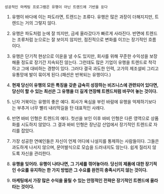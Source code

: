 `성공적인 마케팅 프로그램은 유행이 아닌 트렌드에 기반을 둔다`

1. 유행이 바다에 이는 파도라면, 트렌드는 조류다. 유행은 많은 과장이 더해지지만, 트렌드는 거의 그렇지 않다.

2. 유행은 파도처럼 눈에 잘 띄지만, 금세 올라갔다가 빠르게 사라진다. 반면에 트렌드는 조류처럼 눈으로는 잘 보이지 않지만, 점진적으로 변화를 이끄는 장기적인 흐름이다.

3. 유행은 단기적 현상으로 이윤을 낼 수도 있지만, 회사를 위해 꾸준한 수익성을 보장해줄 정도로 장기간 지속되진 않는다. 그런데도 많은 기업이 유행을 트렌드로 착각하고 그에 대비하는 경향이 있다. 그러다 결국 과도한 인력, 고가의 제조설비 그리고 유통망에 발이 묶이게 된다.(패션은 반복되는 유행이다.)

4. **현재 당신이 유행의 모든 특징을 갖춘 급속히 성장하는 비즈니스에 관련되어 있다면, 당신이 할 수 있는 최선은 그 유행을 더 길게 연장해 트렌드처럼 바꾸어 놓는 것이다.**

5. 닌자 거북이는 유행의 좋은 예다. 회사가 욕심을 부린 바람에 유행을 억제하기보다는 부추겨 너무 빨리 내리막길을 탄 대표적인 사례다.

6. 반면 바비 인형은 트렌드의 예다. 첫선을 보인 이후 바비 인형은 다른 영역으로 상품화를 시도하지 않았다. 그 결과 바비 인형은 장난감 산업에서 장기적인 트렌드로 자리를 잡았다.

7. 가장 성공한 연예인들은 자신이 언제 어디에 나설지를 통제하는 사람들이다. 그들은 과도하게 나서지 않으며, 문어발식으로 모습을 드러내지도 않는다. 쉽게 질리지 않도록 자신을 관리한다.

8. **유행을 잊어라. 유행이 나타나면, 그 기세를 꺾어놓아라. 당신의 제품에 대한 장기적인 수요를 유지하는 한 가지 방법은 그 수요를 완전히 충족시키지 않는 것이다.**

9. **마케팅에서 가장 많은 수익을 올릴 수 있는 안정적인 전략은 장기적인 트렌드에 올라타는 것이다.**
